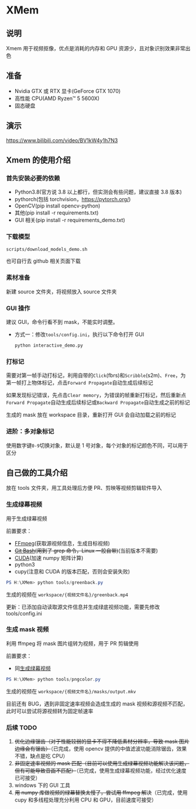 # XMem

## 说明

Xmem 用于视频抠像，优点是消耗的内存和 GPU 资源少，且对象识别效果非常出色

## 准备

- Nvidia GTX 或 RTX 显卡(GeForce GTX 1070)
- 高性能 CPU(AMD Ryzen™ 5 5600X)
- 固态硬盘

## 演示

<https://www.bilibili.com/video/BV1kW4y1h7N3>

## Xmem 的使用介绍

### 首先安装必要的依赖

- Python3.8(官方说 3.8 以上都行，但实测会有些问题，建议直接 3.8 版本)
- pythorch(包括 torchvision，<https://pytorch.org/>)
- OpenCV(pip install opencv-python)
- 其他(pip install -r requirements.txt)
- GUI 相关(pip install -r requirements_demo.txt)

### 下载模型

```cmd
scripts/download_models_demo.sh
```

也可自行去 github 相关页面下载

### 素材准备

新建 source 文件夹，将视频放入 source 文件夹

### GUI 操作

建议 GUI，命令行看不到 mask，不能实时调整。

- 方式一：修改`tools/config.ini`，执行以下命令打开 GUI

  ```cmd
  python interactive_demo.py
  ```

### 打标记

需要对第一帧手动打标记，利用自带的`Click`(fbrs)和`Scribble`(s2m)、`Free`，为第一帧打上物体标记，点击`Forward Propagate`自动生成后续标记

如果发现标记错误，先点击`Clear memory`，为错误的帧重新打标记，然后重新点`Forward Propagate`自动生成后续标记或`Backward Propagate`自动生成之前的标记

生成的 mask 放在 workspace 目录，重新打开 GUI 会自动加载之前的标记

### 进阶：多对象标记

使用数字键`0-9`切换对象，默认是 1 号对象，每个对象的标记颜色不同，可以用于区分

## 自己做的工具介绍

放在 tools 文件夹，用工具处理后方便 PR、剪映等视频剪辑软件导入

### 生成绿幕视频

用于生成绿幕视频

前置要求：

- [FFmpeg](https://ffmpeg.org/download.html#build-windows)(获取源视频信息，生成目标视频)
- ~~[Git Bash](https://gitforwindows.org/)(用到了 grep 命令，Linux 一般自带)~~(当前版本不需要)
- [CUDA](https://developer.nvidia.com/cuda-downloads?target_os=Windows&target_arch=x86_64&target_version=10&target_type=exe_local)(加速 numpy 矩阵计算)
- python3
- cupy(注意和 CUDA 的版本匹配，否则会安装失败)

```powershell
PS H:\XMem> python tools/greenback.py
```

生成的视频在 `workspace/{视频文件名}/greenback.mp4`

更新：已添加自动读取源文件信息并生成绿底视频功能，需要先修改 tools/config.ini

### 生成 mask 视频

利用 ffmpeg 将 mask 图片组转为视频，用于 PR 剪辑使用

前置要求：

- 同[生成绿幕视频](#生成绿幕视频)

```powershell
PS H:\XMem> python tools/pngcolor.py
```

生成的视频在 `workspace/{视频文件名}/masks/output.mkv`

目前还有 BUG，遇到非固定速率视频会造成生成的 mask 视频和源视频不匹配，此时可以尝试将源视频转为固定帧速率

### 后续 TODO

1. ~~优化边缘锯齿（对于性能较弱的显卡不得不降低素材分辨率，导致 mask 图片边缘会有锯齿）~~（已完成，使用 opencv 提供的中值滤波功能消除锯齿，效果不错，缺点是吃 CPU）
2. ~~非固定速率视频的 mask 匹配（目前可以使用生成绿幕视频功能解决该问题，但有可能导致音画不匹配）~~（已完成，使用生成绿幕视频功能，经过优化速度已可接受）
3. windows 下的 GUI 工具
4. ~~用 numpy 库做视频的绿幕替换太慢了，尝试用 ffmpeg 解决~~（已完成，使用 cupy 和多线程处理充分利用 CPU 和 GPU，目前速度可接受）
